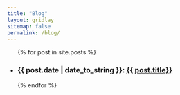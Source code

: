 ```yaml
---
title: "Blog"
layout: gridlay
sitemap: false
permalink: /blog/
---
```


<ul>
  {% for post in site.posts %}
    <li>
      <h3>{{ post.date | date_to_string }}: <a href="{{ site.url }}{{ site.baseurl }}{{ post.url }}">{{ post.title}}</a></h3>
    </li>
  {% endfor %}
</ul>
